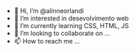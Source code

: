 - 👋 Hi, I’m @alinneorlandi
- 👀 I’m interested in desevolvimento web
- 🌱 I’m currently learning CSS, HTML, JS
- 💞️ I’m looking to collaborate on ...
- 📫 How to reach me ...

<!---
alinneorlandi/alinneorlandi is a ✨ special ✨ repository because its `README.md` (this file) appears on your GitHub profile.
You can click the Preview link to take a look at your changes.
--->
